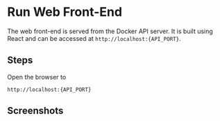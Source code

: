 # Run Web Front-End

The web front-end is served from the Docker API server. It is built using React and can be accessed at `http://localhost:{API_PORT}`.

## Steps
Open the browser to
```
http://localhost:{API_PORT}
```

## Screenshots